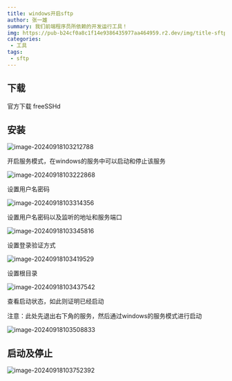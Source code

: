 ```yaml
---
title: windows开启sftp
author: 张一雄
summary: 我们前端程序员所依赖的开发运行工具！
img: https://pub-b24cf0a8c1f14e9386435977aa464959.r2.dev/img/title-sftp.png
categories:
 - 工具
tags:
 - sftp
---
```


## 下载

官方下载 freeSSHd

## 安装

![image-20240918103212788](https://pub-b24cf0a8c1f14e9386435977aa464959.r2.dev/img/image-20240918103212788.png)

开启服务模式，在windows的服务中可以启动和停止该服务

![image-20240918103222868](https://pub-b24cf0a8c1f14e9386435977aa464959.r2.dev/img/image-20240918103222868.png)

设置用户名密码

![image-20240918103314356](https://pub-b24cf0a8c1f14e9386435977aa464959.r2.dev/img/image-20240918103314356.png)

设置用户名密码以及监听的地址和服务端口

![image-20240918103345816](https://pub-b24cf0a8c1f14e9386435977aa464959.r2.dev/img/image-20240918103345816.png)

设置登录验证方式

![image-20240918103419529](https://pub-b24cf0a8c1f14e9386435977aa464959.r2.dev/img/image-20240918103419529.png)

设置根目录

![image-20240918103437542](https://pub-b24cf0a8c1f14e9386435977aa464959.r2.dev/img/image-20240918103437542.png)

查看启动状态，如此则证明已经启动

注意：此处先退出右下角的服务，然后通过windows的服务模式进行启动

![image-20240918103508833](https://pub-b24cf0a8c1f14e9386435977aa464959.r2.dev/img/image-20240918103508833.png)

## 启动及停止

![image-20240918103752392](https://pub-b24cf0a8c1f14e9386435977aa464959.r2.dev/img/image-20240918103752392.png)
